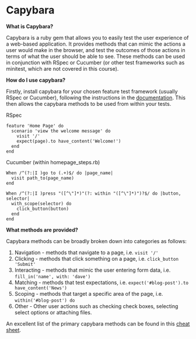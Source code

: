 # Capybara

**What is Capybara?**

Capybara is a ruby gem that allows you to easily test the user experience of a web-based application. It provides methods that can mimic the actions a user would make in the browser, and test the outcomes of those actions in terms of what the user should be able to see. These methods can be used in conjunction with RSpec or Cucumber (or other test frameworks such as minitest, which are not covered in this course).

**How do I use capybara?**

Firstly, install capybara for your chosen feature test framework (usually RSpec or Cucumber), following the instructions in the [documentation](https://github.com/jnicklas/capybara). This then allows the capybara methods to be used from within your tests.

RSpec

```
feature 'Home Page' do
  scenario 'view the welcome message' do
    visit '/'
    expect(page).to have_content('Welcome!')
  end
end
```

Cucumber (within homepage_steps.rb)
```
When /^(?:|I )go to (.+)$/ do |page_name|
  visit path_to(page_name)
end

When /^(?:|I )press "([^\"]*)"(?: within "([^\"]*)")?$/ do |button, selector|
  with_scope(selector) do
    click_button(button)
  end
end
```

**What methods are provided?**

Capybara methods can be broadly broken down into categories as follows:

1. Navigation - methods that navigate to a page, i.e. `visit '/'`
2. Clicking - methods that click something on a page, i.e. `click_button 'Submit'`
3. Interacting - methods that mimic the user entering form data, i.e. `fill_in('name', with: 'dave')`
4. Matching - methods that test expectations, i.e. `expect('#blog-post').to have_content('News')`
5. Scoping - methods that target a specific area of the page, i.e. `within('#blog-post') do`
6. Other - Other user actions such as checking check boxes, selecting select options or attaching files.

An excellent list of the primary capybara methods can be found in this [cheat sheet](http://www.cheatography.com/ddovii/cheat-sheets/capybara-cheat-sheet/).
